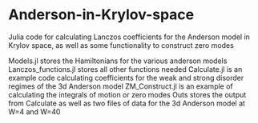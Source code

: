 # Anderson-in-Krylov-space
Julia code for calculating Lanczos coefficients for the Anderson model in Krylov space, as well as some functionality to construct zero modes

Models.jl stores the Hamiltonians for the various anderson models
Lanczos_functions.jl stores all other functions needed
Calculate.jl is an example code calculating coefficients for the weak and strong disorder regimes of the 3d Anderson model
ZM_Construct.jl is an example of calculating the integrals of motion or zero modes
Outs stores the output from Calculate as well as two files of data for the 3d Anderson model at W=4 and W=40
